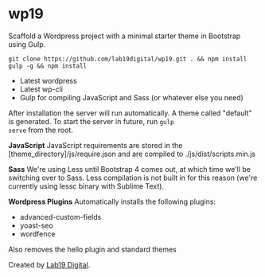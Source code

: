 # wp19
Scaffold a Wordpress project with a minimal starter theme in Bootstrap using Gulp.

	git clone https://github.com/lab19digital/wp19.git . && npm install gulp -g && npm install

* Latest wordpress
* Latest wp-cli
* Gulp for compiling JavaScript and Sass (or whatever else you need)

After installation the server will run automatically. A theme called "default" is generated. To start the server in future, run <code>gulp serve</code> from the root.

**JavaScript**
JavaScript requirements are stored in the [theme_directory]/js/require.json and are compiled to ./js/dist/scripts.min.js

**Sass**
We're using Less until Bootstrap 4 comes out, at which time we'll be switching over to Sass. Less compilation is not built in for this reason (we're currently using lessc binary with Sublime Text). 

**Wordpress Plugins**
Automatically installs the following plugins:

* advanced-custom-fields
* yoast-seo
* wordfence

Also removes the hello plugin and standard themes

Created by <a href="http://lab19digital.com">Lab19 Digital</a>.